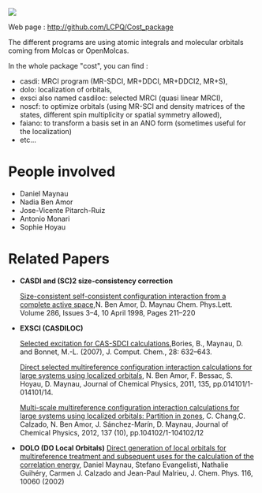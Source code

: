 ![](http://i.imgur.com/K4OqD7N.png)

Web page : http://github.com/LCPQ/Cost_package

The different programs are using atomic integrals and molecular orbitals coming from Molcas or OpenMolcas.


In the whole package "cost", you can find : 
- casdi: MRCI program (MR-SDCI, MR+DDCI, MR+DDCI2, MR+S), 
- dolo: localization of orbitals,
- exsci also named casdiloc: selected MRCI (quasi linear MRCI),
- noscf: to optimize orbitals (using MR-SCI and density matrices of the states, different spin multiplicity or spatial symmetry allowed),
- faiano: to transform a basis set in an ANO form (sometimes useful for the localization)
- etc...



People involved
===============

* Daniel Maynau
* Nadia Ben Amor
* Jose-Vicente Pitarch-Ruiz
* Antonio Monari
* Sophie Hoyau

Related Papers
==============

- **CASDI and (SC)2 size-consistency correction**

  [Size-consistent self-consistent configuration interaction from a complete active space](http://dx.doi.org/doi:10.1016/S0009-2614(98)00104-3),N. Ben Amor, D. Maynau Chem. Phys.Lett. Volume 286, Issues 3–4, 10 April 1998, Pages 211–220


- **EXSCI (CASDILOC)** 

  [Selected excitation for CAS-SDCI calculations](http://dx.doi.org/doi:10.1002/jcc.20588),Bories, B., Maynau, D. and Bonnet, M.-L. (2007), J. Comput. Chem., 28: 632–643.


  [Direct selected multireference configuration interaction calculations for large systems using localized orbitals](http://dx.doi.org/10.1063/1.3600351), N. Ben Amor, F. Bessac, S. Hoyau, D. Maynau, Journal of Chemical Physics, 2011, 135, pp.014101/1-014101/14.

  [Multi-scale multireference configuration interaction calculations for large systems using localized orbitals: Partition in zones](http://dx.doi.org/10.1063/1.4747535), C. Chang,C. Calzado, N. Ben Amor, J. Sánchez-Marín, D. Maynau, Journal of Chemical Physics, 2012, 137 (10), pp.104102/1-104102/12

- **DOLO (DO Local Orbitals)**
  [Direct generation of local orbitals for multireference treatment and subsequent uses for the calculation of the correlation energy](http://dx.doi.org/10.1063/1.1476312), Daniel Maynau, Stefano Evangelisti, Nathalie Guihéry, Carmen J. Calzado and Jean-Paul Malrieu, J. Chem. Phys. 116, 10060 (2002)


